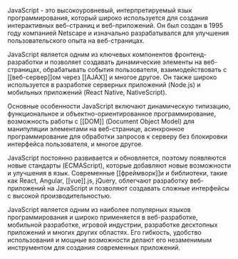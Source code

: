 JavaScript - это высокоуровневый, интерпретируемый язык программирования, который широко используется для создания интерактивных веб-страниц и веб-приложений. Он был создан в 1995 году компанией Netscape и изначально разрабатывался для улучшения пользовательского опыта на веб-страницах.

JavaScript является одним из ключевых компонентов фронтенд-разработки и позволяет создавать динамические элементы на веб-страницах, обрабатывать события пользователя, взаимодействовать с [[веб-сервер]]ом через [[AJAX]] и многое другое. Он также широко используется в разработке серверных приложений (Node.js) и мобильных приложений (React Native, NativeScript).

Основные особенности JavaScript включают динамическую типизацию, функциональное и объектно-ориентированное программирование, возможность работы с [[DOM]] (Document Object Model) для манипуляции элементами на веб-странице, асинхронное программирование для обработки запросов к серверу без блокировки интерфейса пользователя, и многое другое.

JavaScript постоянно развивается и обновляется, поэтому появляются новые стандарты (ECMAScript), которые добавляют новые возможности и улучшения в язык. Современные [[фреймворк]]и и библиотеки, такие как React, Angular, [[vue]].js, jQuery, облегчают разработку веб-приложений на JavaScript и позволяют создавать сложные интерфейсы с высокой производительностью.

JavaScript является одним из наиболее популярных языков программирования и широко применяется в веб-разработке, мобильной разработке, игровой индустрии, разработке десктопных приложений и многих других областях. Его гибкость, удобство использования и мощные возможности делают его незаменимым инструментом для создания современных приложений.
